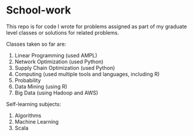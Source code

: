 # School-work
This repo is for code I wrote for problems assigned as part of my graduate level classes or solutions for related problems.

Classes taken so far are:
1. Linear Programming (used AMPL)
2. Network Optimization (used Python)
3. Supply Chain Optimization (used Python)
4. Computing (used multiple tools and languages, including R)
5. Probability
6. Data Mining (using R)
7. Big Data (using Hadoop and AWS)


Self-learning subjects:
1. Algorithms
2. Machine Learning 
3. Scala 

